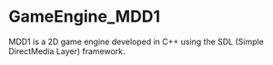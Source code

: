# GameEngine_MDD1
MDD1 is a 2D game engine developed in C++ using the SDL (Simple DirectMedia Layer) framework.
